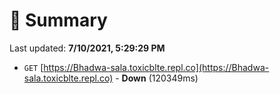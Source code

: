 # 📖 Summary
Last updated: **7/10/2021, 5:29:29 PM**

- `GET` [https://Bhadwa-sala.toxicblte.repl.co](https://Bhadwa-sala.toxicblte.repl.co) - **Down** (120349ms)
